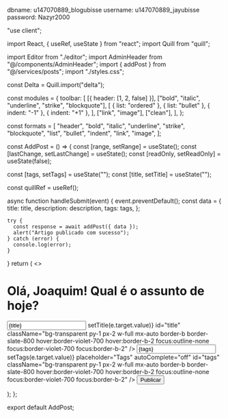dbname: u147070889_blogubisse
username: u147070889_jayubisse
password: Nazyr2000

"use client";

import React, { useRef, useState } from "react";
import Quill from "quill";

import Editor from "./editor";
import AdminHeader from "@/components/AdminHeader";
import { addPost } from "@/services/posts";
import "./styles.css";

const Delta = Quill.import("delta");

const modules = {
toolbar: [
[{ header: [1, 2, false] }],
["bold", "italic", "underline", "strike", "blockquote"],
[
{ list: "ordered" },
{ list: "bullet" },
{ indent: "-1" },
{ indent: "+1" },
],
["link", "image"],
["clean"],
],
};

const formats = [
"header",
"bold",
"italic",
"underline",
"strike",
"blockquote",
"list",
"bullet",
"indent",
"link",
"image",
];

const AddPost = () => {
const [range, setRange] = useState();
const [lastChange, setLastChange] = useState();
const [readOnly, setReadOnly] = useState(false);

const [tags, setTags] = useState("");
const [title, setTitle] = useState("");

const quillRef = useRef();

async function handleSubmit(event) {
event.preventDefault();
const data = {
title: title,
description: description,
tags: tags,
};

    try {
      const response = await addPost({ data });
      alert("Artigo publicado com sucesso");
    } catch (error) {
      console.log(error);
    }

}
return (
<>
<AdminHeader />
<main className="h-[calc(100vh-5rem)] flex justify-center items-center">
<form
          onSubmit={handleSubmit}
          className="laptop:w-3/5 mobile:w-[95%] py-5 laptop:border-l-2 mobile:border-b-2 laptop:border-b-0 border-violet-700 flex flex-col gap-8 rounded-tr-lg rounded-br-lg bg-slate-50 shadow-xl shadow-slate-300 text-slate-800 px-5"
        >
<h1 className="text-violet-700 text-lg font-semibold w-fit mx-auto pl-1">
Olá, Joaquim! Qual é o assunto de hoje?
</h1>
<input
type="text"
required
placeholder="Título"
autoComplete="off"
value={title}
onChange={(e) => setTitle(e.target.value)}
id="title"
className="bg-transparent py-1 px-2 w-full mx-auto border-b border-slate-800 hover:border-violet-700 hover:border-b-2 focus:outline-none focus:border-violet-700 focus:border-b-2"
/>
<input
type="text"
required
value={tags}
onChange={(e) => setTags(e.target.value)}
placeholder="Tags"
autoComplete="off"
id="tags"
className="bg-transparent py-1 px-2 w-full mx-auto border-b border-slate-800 hover:border-violet-700 hover:border-b-2 focus:outline-none focus:border-violet-700 focus:border-b-2"
/>
<Editor
ref={quillRef}
readOnly={readOnly}
defaultValue={new Delta()
.insert("Hello")
.insert("\n", { header: 1 })
.insert("Some ")
.insert("initial", { bold: true })
.insert(" ")
.insert("content", { underline: true })
.insert("\n")}
onSelectionChange={setRange}
onTextChange={setLastChange}
/>
<button
            type="submit"
            className="border-2 text-white bg-violet-700 border-violet-700 w-full mx-auto px-2 py-1 font-medium text-base hover:border-violet-600 hover:bg-violet-600"
          >
Publicar
</button>
</form>
</main>
</>
);
};

export default AddPost;
